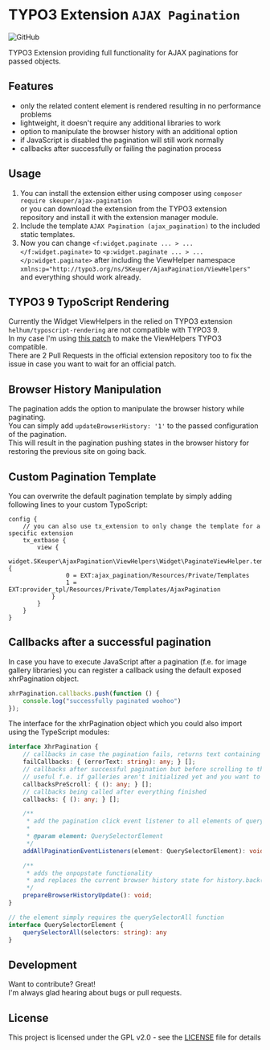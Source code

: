 # TYPO3 Extension ``AJAX Pagination``
![GitHub](https://img.shields.io/github/license/DaRealFreak/ajax_pagination)

TYPO3 Extension providing full functionality for AJAX paginations for passed objects.

## Features
- only the related content element is rendered resulting in no performance problems
- lightweight, it doesn't require any additional libraries to work
- option to manipulate the browser history with an additional option
- if JavaScript is disabled the pagination will still work normally
- callbacks after successfully or failing the pagination process

## Usage
1. You can install the extension either using composer using `composer require skeuper/ajax-pagination`  
or you can download the extension from the TYPO3 extension repository and install it with the extension manager module.
2. Include the template `AJAX Pagination (ajax_pagination)` to the included static templates.
3. Now you can change `<f:widget.paginate ... > ... </f:widget.paginate>` to `<p:widget.paginate ... > ... </p:widget.paginate>`
after including the ViewHelper namespace `xmlns:p="http://typo3.org/ns/SKeuper/AjaxPagination/ViewHelpers"` and everything should work already.

## TYPO3 9 TypoScript Rendering
Currently the Widget ViewHelpers in the relied on TYPO3 extension `helhum/typoscript-rendering` are not compatible with TYPO3 9.  
In my case I'm using [this patch](patches/tx_typoscript_rendering-typo3_9_compatibility_widget_viewhelpers.diff) to make the ViewHelpers TYPO3 compatible.  
There are 2 Pull Requests in the official extension repository too to fix the issue in case you want to wait for an official patch.

## Browser History Manipulation
The pagination adds the option to manipulate the browser history while paginating.  
You can simply add `updateBrowserHistory: '1'` to the passed configuration of the pagination.  
This will result in the pagination pushing states in the browser history for restoring the previous site on going back.

## Custom Pagination Template
You can overwrite the default pagination template by simply adding following lines to your custom TypoScript:
```typo3_typoscript
config {
    // you can also use tx_extension to only change the template for a specific extension
    tx_extbase {
        view {
            widget.SKeuper\AjaxPagination\ViewHelpers\Widget\PaginateViewHelper.templateRootPaths {
                0 = EXT:ajax_pagination/Resources/Private/Templates
                1 = EXT:provider_tpl/Resources/Private/Templates/AjaxPagination
            }
        }
    }
}
```

## Callbacks after a successful pagination
In case you have to execute JavaScript after a pagination (f.e. for image gallery libraries) you can register a callback using the default exposed xhrPagination object.
```javascript
xhrPagination.callbacks.push(function () {
    console.log("successfully paginated woohoo")
});
```

The interface for the xhrPagination object which you could also import using the TypeScript modules:
```typescript
interface XhrPagination {
    // callbacks in case the pagination fails, returns text containing the error message/status
    failCallbacks: { (errorText: string): any; } [];
    // callbacks after successful pagination but before scrolling to the top of the element
    // useful f.e. if galleries aren't initialized yet and you want to initialize them before scrolling to them
    callbacksPreScroll: { (): any; } [];
    // callbacks being called after everything finished
    callbacks: { (): any; } [];

    /**
     * add the pagination click event listener to all elements of queryable element
     *
     * @param element: QuerySelectorElement
     */
    addAllPaginationEventListeners(element: QuerySelectorElement): void;

    /**
     * adds the onpopstate functionality
     * and replaces the current browser history state for history.back() functionality to main page
     */
    prepareBrowserHistoryUpdate(): void;
}

// the element simply requires the querySelectorAll function
interface QuerySelectorElement {
    querySelectorAll(selectors: string): any
}
```

## Development
Want to contribute? Great!  
I'm always glad hearing about bugs or pull requests.

## License
This project is licensed under the GPL v2.0 - see the [LICENSE](LICENSE) file for details
